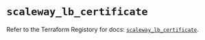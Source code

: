 # `scaleway_lb_certificate`

Refer to the Terraform Registory for docs: [`scaleway_lb_certificate`](https://registry.terraform.io/providers/scaleway/scaleway/2.31.0/docs/resources/lb_certificate).
